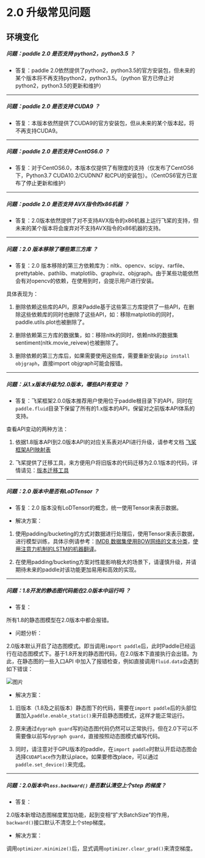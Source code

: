 # 2.0 升级常见问题

## 环境变化

##### 问题：paddle 2.0 是否支持 python2，python3.5 ？

+ 答复：paddle 2.0依然提供了python2，python3.5的官方安装包，但未来的某个版本将不再支持python2，python3.5。（python 官方已停止对python2，python3.5的更新和维护）

----------

##### 问题：paddle 2.0 是否支持 CUDA9 ？

+ 答复：本版本依然提供了CUDA9的官方安装包，但从未来的某个版本起，将不再支持CUDA9。

----------

##### 问题：paddle 2.0 是否支持 CentOS6.0 ？

+ 答复：对于CentOS6.0，本版本仅提供了有限度的支持（仅发布了CentOS6下，Python3.7 CUDA10.2/CUDNN7 和CPU的安装包）。（CentOS6官方已宣布了停止更新和维护）

----------

##### 问题：paddle 2.0 是否支持 AVX指令的x86机器 ？

+ 答复：2.0版本依然提供了对不支持AVX指令的x86机器上运行飞桨的支持，但未来的某个版本将会废弃对不支持AVX指令的x86机器的支持。

----------


##### 问题：2.0 版本移除了哪些第三方库 ？

+ 答复：2.0 版本移除的第三方依赖库为：nltk、opencv、scipy、rarfile、prettytable、pathlib、matplotlib、graphviz、objgraph。由于某些功能依然会有对opencv的依赖，在使用到时，会提示用户进行安装。

具体表现为：

1. 删除依赖这些库的API，原来Paddle基于这些第三方库提供了一些API，在删除这些依赖库的同时也删除了这些API，如：移除matplotlib的同时，paddle.utils.plot也被删除了。

2. 删除依赖第三方库的数据集，如：移除nltk的同时，依赖nltk的数据集sentiment(nltk.movie_reivew)也被删除了。

3. 删除依赖的第三方库后，如果需要使用这些库，需要重新安装`pip install objgraph`，直接import objgraph可能会报错。

----------


##### 问题：从1.x版本升级为2.0版本，哪些API有变动 ？

+ 答复：飞桨框架2.0.0版本推荐用户使用位于paddle根目录下的API，同时在`paddle.fluid`目录下保留了所有的1.x版本的API，保留对之前版本API体系的支持。

查看API变动的两种方法：

1. 依据1.8版本API到2.0版本API的对应关系表对API进行升级，请参考文档 [飞桨框架API映射表](https://www.paddlepaddle.org.cn/documentation/docs/zh/guides/08_api_mapping/paddle_api_mapping_cn.html)

2. 飞桨提供了迁移工具，来方便用户将旧版本的代码迁移为2.0.1版本的代码，详情请见：[版本迁移工具](https://www.paddlepaddle.org.cn/documentation/docs/zh/guides/01_paddle2.0_introduction/migration_cn.html)


----------


##### 问题：2.0 版本中是否有LoDTensor ？

+ 答复：2.0 版本没有LoDTensor的概念，统一使用Tensor来表示数据。

+ 解决方案：

1. 使用padding/bucketing的方式对数据进行处理后，使用Tensor来表示数据，进行模型训练，具体示例请参考：[IMDB 数据集使用BOW网络的文本分类](https://www.paddlepaddle.org.cn/documentation/docs/zh/tutorial/nlp_case/imdb_bow_classification/imdb_bow_classification.html)，[使用注意力机制的LSTM的机器翻译](https://www.paddlepaddle.org.cn/documentation/docs/zh/tutorial/nlp_case/seq2seq_with_attention/seq2seq_with_attention.html)。

2. 在使用padding/bucketing方案对性能影响极大的场景下，请谨慎升级，并请期待未来的paddle对该功能更加易用和高效的实现。

----------

##### 问题：1.8开发的静态图代码能在2.0版本中运行吗 ？

+ 答复：

所有1.8的静态图模型在2.0版本中都会报错。

+ 问题分析：

2.0版本默认开启了动态图模式。即当调用`import paddle`后，此时Paddle已经运行在动态图模式下。基于1.8开发的静态图代码，在2.0版本下直接执行会出错。为此，在静态图的一些入口API 中加入了报错检查，例如直接调用`fluid.data`会遇到如下错误：

![图片](https://paddlepaddleimage.cdn.bcebos.com/faqimage%2Fbj-fcd837654fa8c5bb15b071ecaad6b92ef632d872.png)

+ 解决方案：

1. 旧版本（1.8及之前版本）静态图下的代码，需要在`import paddle`后的头部位置加入`paddle.enable_static()`来开启静态图模式，这样才能正常运行。

2. 原来通过`dygraph guard`写的动态图代码仍然可以正常执行。但在2.0下可以不需要像以前写`dygraph guard`，直接按照动态图模式编写代码。

3. 同时，请注意对于GPU版本的paddle，在`import paddle`时默认开启动态图会选择`CUDAPlace`作为默认place。如果要修改place，可以通过`paddle.set_device()`来完成。


----------


##### 问题：2.0版本中`loss.backward()` 是否默认清空上个step 的梯度？

+ 答复：

2.0版本新增动态图梯度累加功能，起到变相“扩大BatchSize”的作用，`backward()`接口默认不清空上个step梯度。

+ 解决方案：

调用`optimizer.minimize()`后，显式调用`optimizer.clear_grad()`来清空梯度。
